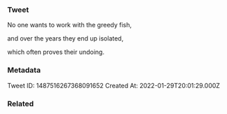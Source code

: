 ### Tweet
No one wants to work with the greedy fish,

and over the years they end up isolated,

which often proves their undoing.

### Metadata
Tweet ID: 1487516267368091652
Created At: 2022-01-29T20:01:29.000Z

### Related


